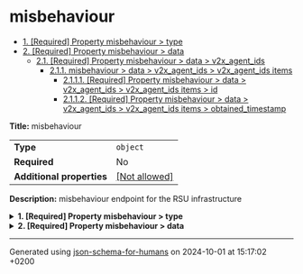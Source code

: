 # misbehaviour

- [1. [Required] Property misbehaviour > type](#type)
- [2. [Required] Property misbehaviour > data](#data)
  - [2.1. [Required] Property misbehaviour > data > v2x_agent_ids](#data_v2x_agent_ids)
    - [2.1.1. misbehaviour > data > v2x_agent_ids > v2x_agent_ids items](#autogenerated_heading_2)
      - [2.1.1.1. [Required] Property misbehaviour > data > v2x_agent_ids > v2x_agent_ids items > id](#data_v2x_agent_ids_items_id)
      - [2.1.1.2. [Required] Property misbehaviour > data > v2x_agent_ids > v2x_agent_ids items > obtained_timestamp](#data_v2x_agent_ids_items_obtained_timestamp)

**Title:** misbehaviour

|                           |                                                         |
| ------------------------- | ------------------------------------------------------- |
| **Type**                  | `object`                                                |
| **Required**              | No                                                      |
| **Additional properties** | [[Not allowed]](# "Additional Properties not allowed.") |

**Description:** misbehaviour endpoint for the RSU infrastructure

<details>
<summary>
<strong> <a name="type"></a>1. [Required] Property misbehaviour > type</strong>  

</summary>
<blockquote>

|              |           |
| ------------ | --------- |
| **Type**     | `integer` |
| **Required** | Yes       |

**Description:** SYBIL_ATTACK_SUSPICION // int value to be defined, e.g. 1

</blockquote>
</details>

<details>
<summary>
<strong> <a name="data"></a>2. [Required] Property misbehaviour > data</strong>  

</summary>
<blockquote>

|                           |                                                         |
| ------------------------- | ------------------------------------------------------- |
| **Type**                  | `object`                                                |
| **Required**              | Yes                                                     |
| **Additional properties** | [[Not allowed]](# "Additional Properties not allowed.") |

**Description:** data that lead to the suspicion

<details>
<summary>
<strong> <a name="data_v2x_agent_ids"></a>2.1. [Required] Property misbehaviour > data > v2x_agent_ids</strong>  

</summary>
<blockquote>

|              |                   |
| ------------ | ----------------- |
| **Type**     | `array of object` |
| **Required** | Yes               |

|                      | Array restrictions |
| -------------------- | ------------------ |
| **Min items**        | 1                  |
| **Max items**        | N/A                |
| **Items unicity**    | False              |
| **Additional items** | False              |
| **Tuple validation** | See below          |

| Each item of this array must be                  | Description |
| ------------------------------------------------ | ----------- |
| [v2x_agent_ids items](#data_v2x_agent_ids_items) | -           |

#### <a name="autogenerated_heading_2"></a>2.1.1. misbehaviour > data > v2x_agent_ids > v2x_agent_ids items

|                           |                                                         |
| ------------------------- | ------------------------------------------------------- |
| **Type**                  | `object`                                                |
| **Required**              | No                                                      |
| **Additional properties** | [[Not allowed]](# "Additional Properties not allowed.") |

<details>
<summary>
<strong> <a name="data_v2x_agent_ids_items_id"></a>2.1.1.1. [Required] Property misbehaviour > data > v2x_agent_ids > v2x_agent_ids items > id</strong>  

</summary>
<blockquote>

|              |          |
| ------------ | -------- |
| **Type**     | `string` |
| **Required** | Yes      |

**Description:** V2X agent ID as String

</blockquote>
</details>

<details>
<summary>
<strong> <a name="data_v2x_agent_ids_items_obtained_timestamp"></a>2.1.1.2. [Required] Property misbehaviour > data > v2x_agent_ids > v2x_agent_ids items > obtained_timestamp</strong>  

</summary>
<blockquote>

|              |          |
| ------------ | -------- |
| **Type**     | `number` |
| **Required** | Yes      |

**Description:** UNIX timestamp at which a message was obtained for said ID

| Restrictions    |       |
| --------------- | ----- |
| **Multiple of** | 0.001 |

</blockquote>
</details>

</blockquote>
</details>

</blockquote>
</details>

----------------------------------------------------------------------------------------------------------------------------
Generated using [json-schema-for-humans](https://github.com/coveooss/json-schema-for-humans) on 2024-10-01 at 15:17:02 +0200
